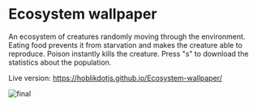 # Ecosystem wallpaper

An ecosystem of creatures randomly moving through the environment. Eating food prevents it from starvation and makes the creature able to reproduce. 
Poison instantly kills the creature. Press "s" to download the statistics about the population.

Live version: https://hoblikdotjs.github.io/Ecosystem-wallpaper/

![final](https://user-images.githubusercontent.com/51966459/123538933-6dc91580-d737-11eb-994e-76a2a6ab29cf.gif)

